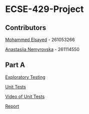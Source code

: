 # ECSE-429-Project

## Contributors
[Mohammed Elsayed](https://github.com/mohdels) - 261053266

[Anastasiia Nemyrovska](https://github.com/ananemyro) - 261114550

## Part A
[Exploratory Testing](https://github.com/mohdels/ECSE-429-Project/tree/Todos/Exploratory%20Tests)

[Unit Tests](https://github.com/mohdels/ECSE-429-Project/tree/Todos/src/test/unitTests)

[Video of Unit Tests](TBD)

[Report](TBD)
